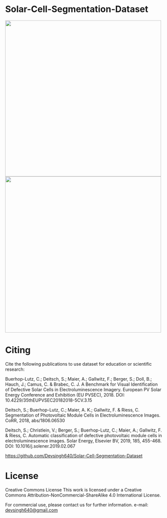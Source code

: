 # Solar-Cell-Segmentation-Dataset
<p float="left">
  <img src="https://github.com/Devsingh640/Solar-Cell-Segmentation-Dataset/blob/main/Documents/Overview%20Images/Overview-elpv-dataset.png" width="500px" height="auto">
  <img src="https://github.com/Devsingh640/Solar-Cell-Segmentation-Dataset/blob/main/Documents/Overview%20Images/Overview-ground-truth-elpv-dataset.png" width="500px" height="auto"> 
</p>


# Citing
Cite the following publications to use dataset for education or scientific research:

Buerhop-Lutz, C.; Deitsch, S.; Maier, A.; Gallwitz, F.; Berger, S.; Doll, B.; Hauch, J.; Camus, C. & Brabec, C. J. A Benchmark for Visual Identification of Defective Solar Cells in Electroluminescence Imagery. European PV Solar Energy Conference and Exhibition (EU PVSEC), 2018. DOI: 10.4229/35thEUPVSEC20182018-5CV.3.15

Deitsch, S.; Buerhop-Lutz, C.; Maier, A. K.; Gallwitz, F. & Riess, C. Segmentation of Photovoltaic Module Cells in Electroluminescence Images. CoRR, 2018, abs/1806.06530

Deitsch, S.; Christlein, V.; Berger, S.; Buerhop-Lutz, C.; Maier, A.; Gallwitz, F. & Riess, C. Automatic classification of defective photovoltaic module cells in electroluminescence images. Solar Energy, Elsevier BV, 2019, 185, 455-468. DOI: 10.1016/j.solener.2019.02.067

https://github.com/Devsingh640/Solar-Cell-Segmentation-Dataset

# License
Creative Commons License
This work is licensed under a Creative Commons Attribution-NonCommercial-ShareAlike 4.0 International License.

For commercial use, please contact us for further information.
e-mail: devsingh640@gmail.com
